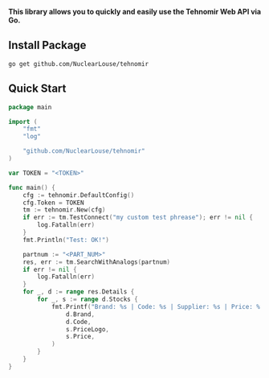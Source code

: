**This library allows you to quickly and easily use the Tehnomir Web API via Go.**

## Install Package

`go get github.com/NuclearLouse/tehnomir`


## Quick Start

```go
package main

import (
	"fmt"
	"log"

	"github.com/NuclearLouse/tehnomir"
)

var TOKEN = "<TOKEN>"

func main() {
	cfg := tehnomir.DefaultConfig()
	cfg.Token = TOKEN
	tm := tehnomir.New(cfg)
	if err := tm.TestConnect("my custom test phrease"); err != nil {
		log.Fatalln(err)
	}
	fmt.Println("Test: OK!")

	partnum := "<PART_NUM>"
	res, err := tm.SearchWithAnalogs(partnum)
	if err != nil {
		log.Fatalln(err)
	}
	for _, d := range res.Details {
		for _, s := range d.Stocks {
			fmt.Printf("Brand: %s | Code: %s | Supplier: %s | Price: %.2f\n",
				d.Brand,
				d.Code,
				s.PriceLogo,
				s.Price,
			)
		}
	}
}
```